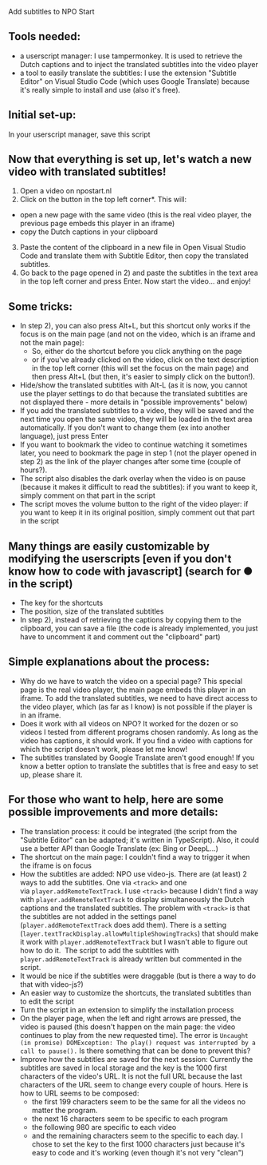Add subtitles to NPO Start



## Tools needed:
- a userscript manager: I use tampermonkey. It is used to retrieve the Dutch captions and to inject the translated subtitles into the video player
- a tool to easily translate the subtitles: I use the extension "Subtitle Editor" on Visual Studio Code (which uses Google Translate) because it's really simple to install and use (also it's free).

## Initial set-up: 
In your userscript manager, save this script

## Now that everything is set up, let's watch a new video with translated subtitles!
1) Open a video on npostart.nl
2) Click on the button in the top left corner*. This will:
- open a new page with the same video (this is the real video player, the previous page embeds this player in an iframe) 
- copy the Dutch captions in your clipboard
3) Paste the content of the clipboard in a new file in Open Visual Studio Code and translate them with Subtitle Editor, then copy the translated subtitles. 
4) Go back to the page opened in 2) and paste the subtitles in the text area in the top left corner and press Enter. Now start the video... and enjoy! 

## Some tricks:
- In step 2), you can also press Alt+L, but this shortcut only works if the focus is on the main page (and not on the video, which is an iframe and not the main page): 
    - So, either do the shortcut before you click anything on the page 
    - or if you've already clicked on the video, click on the text description in the top left corner (this will set the focus on the main page) and then press Alt+L (but then, it's easier to simply click on the button!). 
- Hide/show the translated subtitles with Alt-L (as it is now, you cannot use the player settings to do that because the translated subtitles are not displayed there - more details in "possible improvements" below)
- If you add the translated subtitles to a video, they will be saved and the next time you open the same video, they will be loaded in the text area automatically. If you don't want to change them (ex into another language), just press Enter
- If you want to bookmark the video to continue watching it sometimes later, you need to bookmark the page in step 1 (not the player opened in step 2) as the link of the player changes after some time (couple of hours?). 
- The script also disables the dark overlay when the video is on pause (because it makes it difficult to read the subtitles): if you want to keep it, simply comment on that part in the script
- The script moves the volume button to the right of the video player: if you want to keep it in its original position, simply comment out that part in the script


## Many things are easily customizable by modifying the userscripts [even if you don't know how to code with javascript] (search for ● in the script)
- The key for the shortcuts 
- The position, size of the translated subtitles
- In step 2), instead of retrieving the captions by copying them to the clipboard, you can save a file (the code is already implemented, you just have to uncomment it and comment out the "clipboard" part)


## Simple explanations about the process:
- Why do we have to watch the video on a special page? This special page is the real video player, the main page embeds this player in an iframe. To add the translated subtitles, we need to have direct access to the video player, which (as far as I know) is not possible if the player is in an iframe.
- Does it work with all videos on NPO? It worked for the dozen or so videos I tested from different programs chosen randomly. As long as the video has captions, it should work. If you find a video with captions for which the script doesn't work, please let me know!
- The subtitles translated by Google Translate aren't good enough! If you know a better option to translate the subtitles that is free and easy to set up, please share it. 


## For those who want to help, here are some possible improvements and more details:
- The translation process: it could be integrated (the script from the "Subtitle Editor" can be adapted; it's written in TypeScript). Also, it could use a better API than Google Translate (ex: Bing or DeepL...)
- The shortcut on the main page: I couldn't find a way to trigger it when the iframe is on focus
- How the subtitles are added: NPO use video-js. There are (at least) 2 ways to add the subtitles. One via `<track>` and one via `player.addRemoteTextTrack`. I use `<track>` because I didn't find a way with `player.addRemoteTextTrack` to display simultaneously the Dutch captions and the translated subtitles. The problem with `<track>` is that the subtitles are not added in the settings panel (`player.addRemoteTextTrack` does add them). There is a setting (`layer.textTrackDisplay.allowMultipleShowingTracks`) that should make it work with `player.addRemoteTextTrack` but I wasn't able to figure out how to do it.  The script to add the subtitles with `player.addRemoteTextTrack` is already written but commented in the script.
- It would be nice if the subtitles were draggable (but is there a way to do that with video-js?)
- An easier way to customize the shortcuts, the translated subtitles than to edit the script
- Turn the script in an extension to simplify the installation process
- On the player page, when the left and right arrows are pressed, the video is paused (this doesn't happen on the main page: the video continues to play from the new requested time). The error is `Uncaught (in promise) DOMException: The play() request was interrupted by a call to pause().` Is there something that can be done to prevent this? 
- Improve how the subtitles are saved for the next session: Currently the subtitles are saved in local storage and the key is the 1000 first characters of the video's URL. It is not the full URL because the last characters of the URL seem to change every couple of hours. Here is how to URL seems to be composed:
   - the first 199 characters seem to be the same for all the videos no matter the program.
   - the next 16 characters seem to be specific to each program
   - the following 980 are specific to each video
   - and the remaining characters seem to the specific to each day. 
I chose to set the key to the first 1000 characters just because it's easy to code and it's working (even though it's not very "clean")

